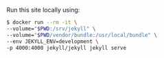 Run this site locally using:

```bash
$ docker run --rm -it \
--volume="$PWD:/srv/jekyll" \
--volume="$PWD/vendor/bundle:/usr/local/bundle" \
--env JEKYLL_ENV=development \
-p 4000:4000 jekyll/jekyll jekyll serve
```
